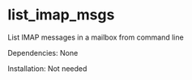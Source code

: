 list_imap_msgs
==============

List IMAP messages in a mailbox from command line

Dependencies:
None

Installation:
Not needed
